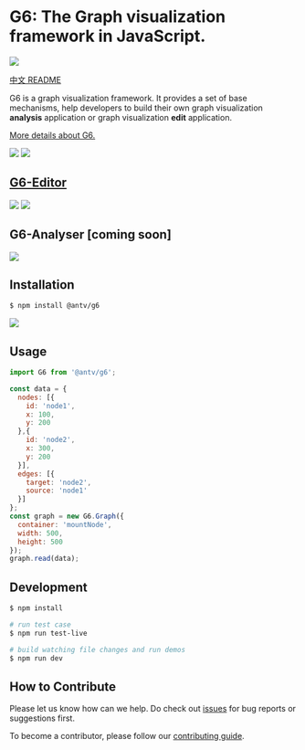 # G6: The Graph visualization framework in JavaScript.

![](https://img.shields.io/badge/language-javascript-red.svg)

[中文 README](README-zh_CN.md)

G6 is a graph visualization framework. It provides a set of base mechanisms, help developers to build their own graph visualization **analysis** application or graph visualization **edit** application.

[More details about G6.](https://antv.alipay.com/zh-cn/g6/1.x/index.html)

![](https://gw.alipayobjects.com/zos/rmsportal/HQxYguinFOMIXrGQOABY.gif)
![](https://gw.alipayobjects.com/zos/rmsportal/nAugyFgrbrUWPmDIDiQm.gif)

## [G6-Editor](https://yuque.com/antv/g6-editor)

![](https://gw.alipayobjects.com/zos/rmsportal/nzmycBewjfxKDbepTDlT.gif)
![](https://gw.alipayobjects.com/zos/rmsportal/WVqnbgJmamdahbAuDpBL.gif)

## G6-Analyser [coming soon]

![](https://gw.alipayobjects.com/zos/rmsportal/GxupfuhWyMZWwPWWYgaO.gif)

## Installation

```bash
$ npm install @antv/g6
```

<img src="https://gw.alipayobjects.com/zos/rmsportal/qSUOQUhnRrHCLvEjhZGP.png" />

## Usage
```js
import G6 from '@antv/g6';

const data = {
  nodes: [{
    id: 'node1',
    x: 100,
    y: 200
  },{
    id: 'node2',
    x: 300,
    y: 200
  }],
  edges: [{
    target: 'node2',
    source: 'node1'
  }]
};
const graph = new G6.Graph({
  container: 'mountNode',
  width: 500,
  height: 500
});
graph.read(data);
```

## Development

```bash
$ npm install

# run test case
$ npm run test-live

# build watching file changes and run demos
$ npm run dev
```

## How to Contribute

Please let us know how can we help. Do check out [issues](https://github.com/antvis/g6/issues) for bug reports or suggestions first.

To become a contributor, please follow our [contributing guide](https://github.com/antvis/g6/blob/master/CONTRIBUTING.md).
